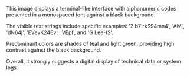 This image displays a terminal-like interface with alphanumeric codes presented in a monospaced font against a black background.

The visible text strings include specific examples: '2 b7 rkS94mn4', 'AM', 'dN64j', 'EVevK24Ev', 'VEpI', and 'G LeeHS'.

Predominant colors are shades of teal and light green, providing high contrast against the black background.

Overall, it strongly suggests a digital display of technical data or system logs.